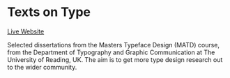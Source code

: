 # Texts on Type

[Live Website](https://typefacedesign.github.io)

Selected dissertations from the Masters Typeface Design (MATD) course, from the Department of Typography and Graphic Communication at The University of Reading, UK.
The aim is to get more type design research out to the wider community.
